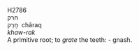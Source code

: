 <body>
  <p>H2786<br>  חרק  <br> חָרַק  ‎  châraq  <br><i>khaw-rak </i><br>A primitive root; to <i>grate</i> the teeth: - gnash.<br></p>
 </body>